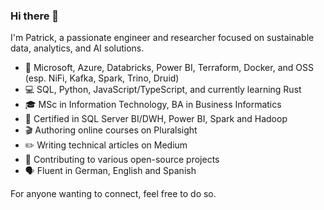 ### Hi there 👋

I'm Patrick, a passionate engineer and researcher focused on sustainable data, analytics, and AI solutions.

- 🔭 Microsoft, Azure, Databricks, Power BI, Terraform, Docker, and OSS (esp. NiFi, Kafka, Spark, Trino, Druid)
- 💻 SQL, Python, JavaScript/TypeScript, and currently learning Rust
- 🎓 MSc in Information Technology, BA in Business Informatics
- 📑 Certified in SQL Server BI/DWH, Power BI, Spark and Hadoop
- 🎬 Authoring online courses on Pluralsight
- ✏️ Writing technical articles on Medium
- 🤝 Contributing to various open-source projects
- 🗣️ Fluent in German, English and Spanish

For anyone wanting to connect, feel free to do so.
